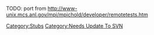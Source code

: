 TODO: port from
<http://www-unix.mcs.anl.gov/mpi/mpichold/developer/remotetests.htm>

[Category:Stubs](Category:Stubs "wikilink") [Category:Needs Update To
SVN](Category:Needs_Update_To_SVN "wikilink")